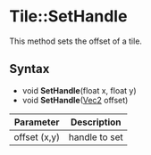 # Tile::SetHandle

This method sets the offset of a tile.

## Syntax

- void **SetHandle**(float x, float y)
- void **SetHandle**([Vec2](Vec2.md) offset)

| Parameter | Description |
|---|---|
| offset (x,y) | handle to set |

